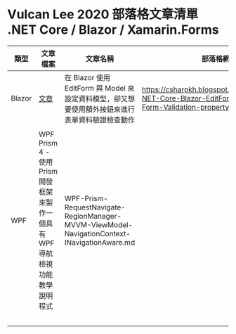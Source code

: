 # Vulcan Lee 2020 部落格文章清單 .NET Core / Blazor / Xamarin.Forms

|類型|文章檔案|文章名稱|部落格網址|
|-|-|-|-|
|Blazor|[文章](Blazor/ASP-NET-Core-Blazor-EditForm-EditContext-Form-Validation-property.md)|在 Blazor 使用 EditForm 與 Model 來設定資料模型，卻又想要使用額外按鈕來進行表單資料驗證檢查動作|https://csharpkh.blogspot.com/2020/05/ASP-NET-Core-Blazor-EditForm-EditContext-Form-Validation-property.html|
|||||
|WPF|WPF Prism 4 - 使用 Prism 開發框架來製作一個具有 WPF 導航檢視功能教學說明程式|WPF-Prism-RequestNavigate-RegionManager-MVVM-ViewModel-NavigationContext-INavigationAware.md||
|||||
|||||
|||||
|||||
|||||


